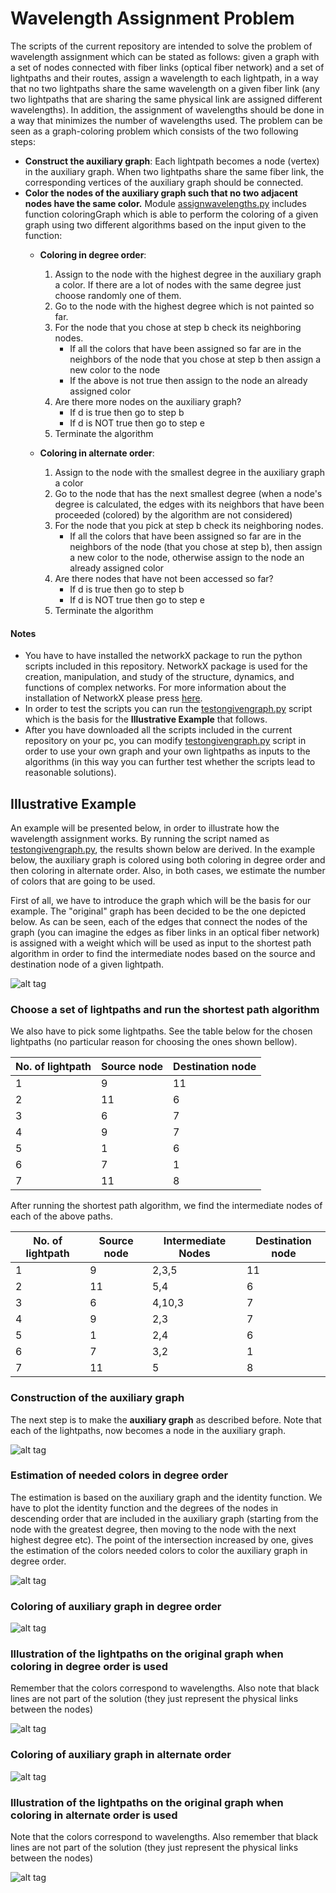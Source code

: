 # Wavelength Assignment Problem
The scripts of the current repository are intended to solve the problem of wavelength assignment which can be stated as follows: given a graph with a set of nodes connected with fiber links (optical fiber network) and a set of lightpaths and their routes, assign a wavelength to each lightpath, in a way that no two lightpaths share the same wavelength on a given fiber link (any two lightpaths that are sharing the same physical link are assigned different wavelengths). In addition, the assignment of wavelengths should be done in a way that minimizes the number of wavelengths used. The problem can be seen as a graph-coloring problem which consists of the two following steps:
 
* **Construct the auxiliary graph**: Each lightpath becomes a node (vertex) in the auxiliary graph. When two lightpaths share the same fiber link, the corresponding vertices of the auxiliary graph should be connected. 
* **Color the nodes of the auxiliary graph such that no two adjacent nodes have the same color.** Module [assignwavelengths.py](https://github.com/g-ser/wavelength-assignment/blob/master/assignwavelengths.py) includes function coloringGraph which is able to perform the coloring of a given graph using two different algorithms based on the input given to the function:
  * **Coloring in degree order**:
    1. Assign to the node with the highest degree in the auxiliary graph a color. If there are a lot of nodes with the same degree just choose randomly one of them.
    2. Go to the node with the highest degree which is not painted so far. 
    3. For the node that you chose at step b check its neighboring nodes. 
       * If all the colors that have been assigned so far are in the neighbors of the node that you chose at step b then assign a new color to the node
       * If the above is not true then assign to the node an already assigned color
    4. Are there more nodes on the auxiliary graph?
       * If d is true then go to step b
       * If d is NOT true then go to step e
    5. Terminate the algorithm 

  * **Coloring in alternate order**:
    1. Assign to the node with the smallest degree in the auxiliary graph a color 
    2. Go to the node that has the next smallest degree (when a node's degree is calculated, the edges with its neighbors that have been proceeded (colored) by the algorithm are not considered) 
    3. For the node that you pick at step b check its neighboring nodes. 
       * If all the colors that have been assigned so far are in the neighbors of the node (that you chose at step b), then assign a new color to the node, otherwise assign to the node an already assigned color
    4. Are there nodes that have not been accessed so far?
       * If d is true then go to step b
       * If d is NOT true then go to step e
    5. Terminate the algorithm 

#### Notes
+ You have to have installed the networkX package to run the python scripts included in this repository. NetworkX package is used for the creation, manipulation, and study of the structure, dynamics, and functions of complex networks. For more information about the installation of NetworkX please press [here](http://networkx.github.io/documentation/latest/index.html).
+ In order to test the scripts you can run the [testongivengraph.py](https://github.com/g-ser/wavelength-assignment/blob/master/testongivengraph.py) script which is the basis for the **Illustrative Example** that follows.
+ After you have downloaded all the scripts included in the current repository on your pc, you can modify [testongivengraph.py](https://github.com/g-ser/wavelength-assignment/blob/master/testongivengraph.py) script in order to use your own graph and your own lightpaths as inputs to the algorithms (in this way you can further test whether the scripts lead to reasonable solutions).

## Illustrative Example
An example will be presented below, in order to illustrate how the wavelength assignment works. By running the script named as [testongivengraph.py](https://github.com/g-ser/wavelength-assignment/blob/master/testongivengraph.py), the results shown below are derived. In the example below, the auxiliary graph is colored using both coloring in degree order and then coloring in alternate order. Also, in both cases, we estimate the number of colors that are going to be used.  

First of all, we have to introduce the graph which will be the basis for our example. The "original" graph has been decided to be the one depicted below. As can be seen, each of the edges that connect the nodes of the graph (you can imagine the edges as fiber links in an optical fiber network) is assigned with a weight which will be used as input to the shortest path algorithm in order to find the intermediate nodes based on the source and destination node of a given lightpath. 

![alt tag](https://raw.githubusercontent.com/g-ser/wavelength-assignment/master/pictures/givengraph.png)

### Choose a set of lightpaths and run the shortest path algorithm

We also have to pick some lightpaths. See the table below for the chosen lightpaths (no particular reason for choosing the ones shown bellow).

 No. of lightpath |   Source node  | Destination node
 -----------------|----------------|------------------
 1                |9               |11
 2                |11              |6
 3                |6               |7
 4                |9               |7
 5                |1               |6
 6                |7               |1
 7                |11              |8

After running the shortest path algorithm, we find the intermediate nodes of each of the above paths. 

 No. of lightpath |   Source node  | Intermediate Nodes |Destination node
 -----------------|----------------|--------------------|------------------
 1                |9               |2,3,5               |11
 2                |11              |5,4                 |6
 3                |6               |4,10,3              |7
 4                |9               |2,3                 |7
 5                |1               |2,4                 |6
 6                |7               |3,2                 |1
 7                |11              |5                   |8

### Construction of the auxiliary graph

 The next step is to make the **auxiliary graph** as described before. Note that each of the lightpaths, now becomes a node in the auxiliary graph.    

 ![alt tag](https://raw.githubusercontent.com/g-ser/wavelength-assignment/master/pictures/auxiliarygraph.png)

### Estimation of needed colors in degree order

The estimation is based on the auxiliary graph and the identity function. We have to plot the identity function and the degrees of the nodes in descending order that are included in the auxiliary graph (starting from the node with the greatest degree, then moving to the node with the next highest degree etc). The point of the intersection increased by one, gives the estimation of the colors needed colors to color the auxiliary graph in degree order.

 ![alt tag](https://raw.githubusercontent.com/g-ser/wavelength-assignment/master/pictures/estimationdegreeorder.png)

### Coloring of auxiliary graph in degree order

![alt tag](https://raw.githubusercontent.com/g-ser/wavelength-assignment/master/pictures/coloring_degree_order.png)

### Illustration of the lightpaths on the original graph when coloring in degree order is used
Remember that the colors correspond to wavelengths. Also note that black lines are not part of the solution (they just represent the physical links between the nodes) 

![alt tag](https://raw.githubusercontent.com/g-ser/wavelength-assignment/master/pictures/originalgraphcoloreddegreeorder.png)

### Coloring of auxiliary graph in alternate order

![alt tag](https://raw.githubusercontent.com/g-ser/wavelength-assignment/master/pictures/coloring_alternate_order.png)

### Illustration of the lightpaths on the original graph when coloring in alternate order is used
Note that the colors correspond to wavelengths. Also remember that black lines are not part of the solution (they just represent the physical links between the nodes) 

![alt tag](https://raw.githubusercontent.com/g-ser/wavelength-assignment/master/pictures/originalgraphcoloredalternateorder.png)

